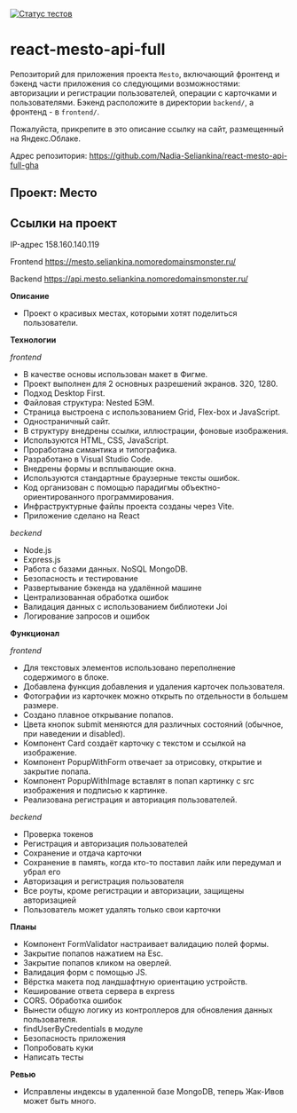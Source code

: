 [![Статус тестов](../../actions/workflows/tests.yml/badge.svg)](../../actions/workflows/tests.yml)

# react-mesto-api-full
Репозиторий для приложения проекта `Mesto`, включающий фронтенд и бэкенд части приложения со следующими возможностями: авторизации и регистрации пользователей, операции с карточками и пользователями. Бэкенд расположите в директории `backend/`, а фронтенд - в `frontend/`. 
  
Пожалуйста, прикрепите в это описание ссылку на сайт, размещенный на Яндекс.Облаке.

Адрес репозитория: https://github.com/Nadia-Seliankina/react-mesto-api-full-gha

## Проект: Место

## Ссылки на проект

IP-адрес 158.160.140.119

Frontend https://mesto.seliankina.nomoredomainsmonster.ru/

Backend https://api.mesto.seliankina.nomoredomainsmonster.ru/

**Описание**

* Проект о красивых местах, которыми хотят поделиться пользователи.

**Технологии**

*frontend*
* В качестве основы использован макет в Фигме.
* Проект выполнен для 2 основных разрешений экранов. 320, 1280.
* Подход Desktop First.
* Файловая структура: Nested БЭМ.
* Страница выстроена с использованием Grid, Flex-box и JavaScript.
* Одностраничный сайт.
* В структуру внедрены ссылки, иллюстрации, фоновые изображения.
* Используются HTML, CSS, JavaScript.
* Проработана симантика и типографика.
* Разработано в Visual Studio Code.
* Внедрены формы и всплывающие окна.
* Используются стандартные браузерные тексты ошибок.
* Код организован с помощью парадигмы объектно-ориентированного программирования.
* Инфраструктурные файлы проекта созданы через Vite.
* Приложение сделано на React

*beckend*
* Node.js
* Express.js
* Работа с базами данных. NoSQL MongoDB.
* Безопасность и тестирование
* Развертывание бэкенда на удалённой машине
* Централизованная обработка ошибок
* Валидация данных с использованием библиотеки Joi
* Логирование запросов и ошибок

**Функционал**

*frontend*
* Для текстовых элементов использовано переполнение содержимого в блоке.
* Добавлена функция добавления и удаления карточек пользователя.
* Фотографии из карточкек можно открыть по отдельности в большем размере.
* Создано плавное открывание попапов.
* Цвета кнопок submit меняются для различных состояний (обычное, при наведении и disabled).
* Компонент Card создаёт карточку с текстом и ссылкой на изображение.
* Компонент PopupWithForm отвечает за отрисовку, открытие и закрытие попапа.
* Компонент PopupWithImage вставлят в попап картинку с src изображения и подписью к картинке.
* Реализована регистрация и авториация пользователей.

*beckend*
* Проверка токенов
* Регистрация и авторизация пользователей
* Сохранение и отдача карточки
* Сохранение в память, когда кто-то поставил лайк или передумал и убрал его
* Авторизация и регистрация пользователя
* Все роуты, кроме регистрации и авторизации, защищены авторизацией
* Пользователь может удалять только свои карточки

**Планы**
* Компонент FormValidator настраивает валидацию полей формы.
* Закрытие попапов нажатием на Esc.
* Закрытие попапов кликом на оверлей.
* Валидация форм с помощью JS.
* Вёрстка макета под ландшафтную ориентацию устройств.
* Кеширование ответа сервера в express
* CORS. Обработка ошибок
* Вынести общую логику из контроллеров для обновления данных пользователя.
* findUserByCredentials в модуле
* Безопасность приложения
* Попробовать куки
* Написать тесты

**Ревью**
* Исправлены индексы в удаленной базе MongoDB, теперь Жак-Ивов может быть много.